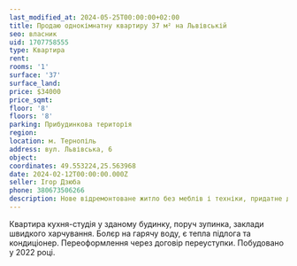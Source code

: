 ```yaml
---
last_modified_at: 2024-05-25T00:00:00+02:00
title: Продаю однокімнатну квартиру 37 м² на Львівській
seo: власник
uid: 1707758555
type: Квартира
rent:
rooms: '1'
surface: '37'
surface_land:
price: $34000
price_sqmt:
floor: '8'
floors: '8'
parking: Прибудинкова територія
region:
location: м. Тернопіль
address: вул. Львівська, 6
object:
coordinates: 49.553224,25.563968
date: 2024-02-12T00:00:00.000Z
seller: Ігор Дзюба
phone: 380673506266
description: Нове відремонтоване житло без меблів і техніки, придатне для проживання
---
```


Квартира кухня-студія у зданому будинку, поруч зупинка, заклади швидкого харчування. Болєр на гарячу воду, є тепла підлога та кондиціонер. Переоформлення через договір переуступки. Побудовано у 2022 році.
